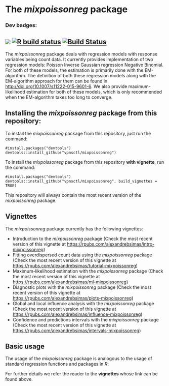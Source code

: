 # The *mixpoissonreg* package

### Dev badges:
[![](https://img.shields.io/badge/devel%20version-1.0.0-blue.svg)](https://github.com/vpnsctl/mixpoissonreg/main)
[![R build status](https://github.com/vpnsctl/mixpoissonreg/workflows/R-CMD-check/badge.svg)](https://github.com/vpnsctl/mixpoissonreg/actions)
[![Build Status](https://travis-ci.com/vpnsctl/bbreg.svg?branch=main)](https://travis-ci.com/vpnsctl/mixpoissonreg)
---

The *mixpoissonreg* package deals with regression models with response variables being count data. 
It currently provides implementation of two regression models:  Poisson Inverse Gaussian regression
Negative Binomial. For both of these models, the estimation is primarily
done with the EM-algorithm. The definition of both these regression models along with the EM-algorithm approach
for them can be found in <http://doi.org/10.1007/s11222-015-9601-6>. We also provide maximum-likelihood estimation
for both of these models, which is only recommended when the EM-algorithm takes too long to converge.

## Installing the *mixpoissonreg* package from this repository:

To install the *mixpoissonreg* package from this repository, just run the command:

```{r}
#install.packages("devtools")
devtools::install_github("vpnsctl/mixpoissonreg")
```

To install the *mixpoissonreg* package from this repository **with vignette**, run the command:
```{r}
#install.packages("devtools")
devtools::install_github("vpnsctl/mixpoissonreg", build_vignettes = TRUE)
```

This repository will always contain the most recent version of the *mixpoissonreg* package.

## Vignettes

The *mixpoissonreg* package currently has the following vignettes:

* Introduction to the *mixpoissonreg* package  (Check the most recent version of this vignette at <https://rpubs.com/alexandrebsimas/intro-mixpoissonreg>)
* Fitting overdispersed count data using the *mixpoissonreg* package (Check the most recent version of this vignette at <https://rpubs.com/alexandrebsimas/tutorial-mixpoissonreg>)
* Maximum-likelihood estimation with the *mixpoissonreg* package (Check the most recent version of this vignette at <https://rpubs.com/alexandrebsimas/ml-mixpoissonreg>)
* Diagnostic plots with the *mixpoissonreg* package (Check the most recent version of this vignette at <https://rpubs.com/alexandrebsimas/plots-mixpoissonreg>)
* Global and local influence analysis with the *mixpoissonreg* package (Check the most recent version of this vignette at <https://rpubs.com/alexandrebsimas/influence-mixpoissonreg>)
* Confidence and predictions intervals with  the *mixpoissonreg* package (Check the most recent version of this vignette at <https://rpubs.com/alexandrebsimas/intervals-mixpoissonreg>)

## Basic usage

The usage of the *mixpoissonreg* package is analogous to the usage of standard regression functions and packages in *R*:

For further details we refer the reader to the **vignettes** whose link can be found above.
